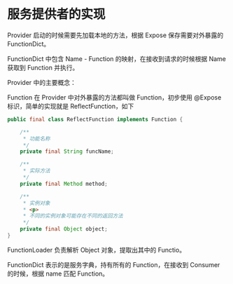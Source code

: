 # 服务提供者的实现

Provider 启动的时候需要先加载本地的方法，根据 Expose 保存需要对外暴露的 FunctionDict。

FunctionDict 中包含 Name - Function 的映射，在接收到请求的时候根据 Name 获取到 Function 并执行。

Provider 中的主要概念：

Function 在 Provider 中对外暴露的方法都叫做 Function，初步使用 @Expose 标识，简单的实现就是 ReflectFunction，如下
```java
public final class ReflectFunction implements Function {

    /**
     * 功能名称
     */
    private final String funcName;

    /**
     * 实际方法
     */
    private final Method method;

    /**
     * 实例对象
     * <p>
     * 不同的实例对象可能存在不同的返回方法
     */
    private final Object object;
}
```

FunctionLoader 负责解析 Object 对象，提取出其中的 Functio。

FunctionDict 表示的是服务字典，持有所有的 Function，在接收到 Consumer 的时候，根据 name 匹配 Function。
